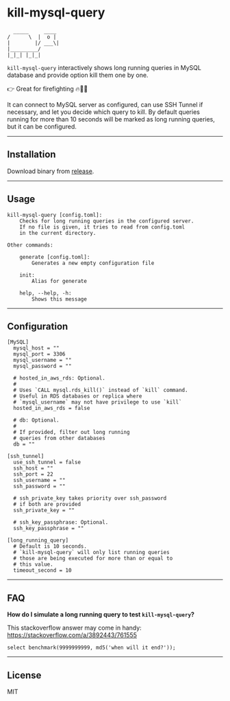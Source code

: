 # kill-mysql-query

```
  _____     ____
/      \  |  o |
|        |/ ___\|
|_________/
|_|_| |_|_|
```

`kill-mysql-query` interactively shows long running queries in MySQL database and provide option kill them one by one.

👉 Great for firefighting 🔥🚨🚒

It can connect to MySQL server as configured, can use SSH Tunnel if necessary, and let you decide which query to kill. By default queries running for more than 10 seconds will be marked as long running queries, but it can be configured.

---

## Installation

Download binary from [release](https://github.com/mugli/go-kill-mysql-query/releases).

---

## Usage

```
kill-mysql-query [config.toml]:
	Checks for long running queries in the configured server.
	If no file is given, it tries to read from config.toml
	in the current directory.

Other commands:

	generate [config.toml]:
		Generates a new empty configuration file

	init:
		Alias for generate

	help, --help, -h:
		Shows this message

```

---

## Configuration

```
[MySQL]
  mysql_host = ""
  mysql_port = 3306
  mysql_username = ""
  mysql_password = ""

  # hosted_in_aws_rds: Optional.
  #
  # Uses `CALL mysql.rds_kill()` instead of `kill` command.
  # Useful in RDS databases or replica where
  # `mysql_username` may not have privilege to use `kill`
  hosted_in_aws_rds = false

  # db: Optional.
  #
  # If provided, filter out long running
  # queries from other databases
  db = ""

[ssh_tunnel]
  use_ssh_tunnel = false
  ssh_host = ""
  ssh_port = 22
  ssh_username = ""
  ssh_password = ""

  # ssh_private_key takes priority over ssh_password
  # if both are provided
  ssh_private_key = ""

  # ssh_key_passphrase: Optional.
  ssh_key_passphrase = ""

[long_running_query]
  # Default is 10 seconds.
  # `kill-mysql-query` will only list running queries
  # those are being executed for more than or equal to
  # this value.
  timeout_second = 10

```

---

## FAQ

**How do I simulate a long running query to test `kill-mysql-query`?**

This stackoverflow answer may come in handy:
https://stackoverflow.com/a/3892443/761555

```
select benchmark(9999999999, md5('when will it end?'));
```

---

## License

MIT
